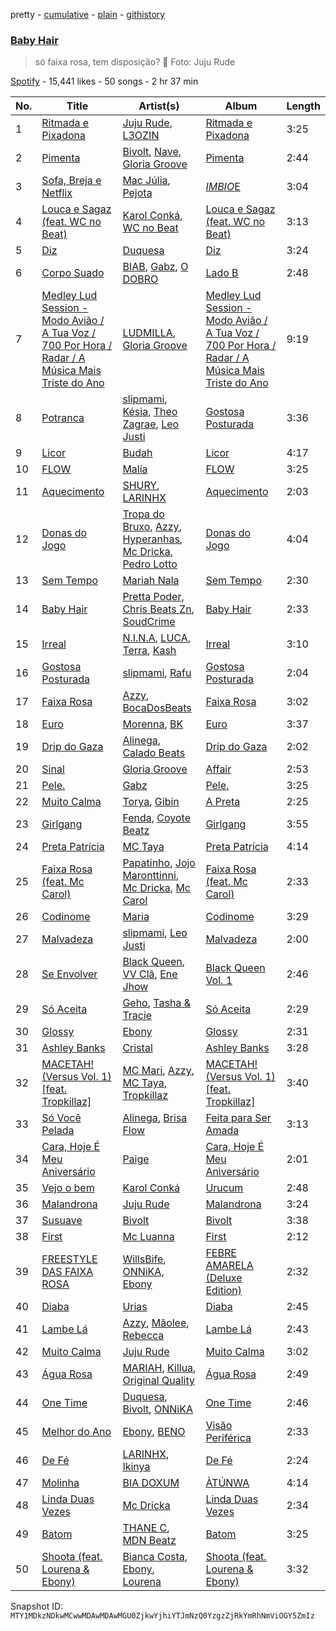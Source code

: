 pretty - [cumulative](/playlists/cumulative/37i9dQZF1DX1CDfMq8oOPq.md) - [plain](/playlists/plain/37i9dQZF1DX1CDfMq8oOPq) - [githistory](https://github.githistory.xyz/mackorone/spotify-playlist-archive/blob/main/playlists/plain/37i9dQZF1DX1CDfMq8oOPq)

### [Baby Hair](https://open.spotify.com/playlist/37i9dQZF1DX1CDfMq8oOPq)

> só faixa rosa, tem disposição? 🎀 Foto: Juju Rude

[Spotify](https://open.spotify.com/user/spotify) - 15,441 likes - 50 songs - 2 hr 37 min

| No. | Title | Artist(s) | Album | Length |
|---|---|---|---|---|
| 1 | [Ritmada e Pixadona](https://open.spotify.com/track/3ulPHMUKYGIkaAuKMeCQvY) | [Juju Rude](https://open.spotify.com/artist/3d8GIcSCusjD1PkMxt76e1), [L3OZIN](https://open.spotify.com/artist/3xbUtkAk7Bbhwosg3mI3ez) | [Ritmada e Pixadona](https://open.spotify.com/album/202zAHkreptTG0EXvqNNfb) | 3:25 |
| 2 | [Pimenta](https://open.spotify.com/track/12LpEgxl7XLiuvv0PXj1DT) | [Bivolt](https://open.spotify.com/artist/0mQoWD18BxzhN8kr1cNwgQ), [Nave](https://open.spotify.com/artist/2Xpiwporhsl8LXdC96Xs8J), [Gloria Groove](https://open.spotify.com/artist/7rXMvXRnWHaSwnVvPeUUfw) | [Pimenta](https://open.spotify.com/album/4uNMPFLGmrvLhMWGgT8fT7) | 2:44 |
| 3 | [Sofa, Breja e Netflix](https://open.spotify.com/track/6eIZaT9qNz9lVrhWbJOWls) | [Mac Júlia](https://open.spotify.com/artist/0xXEI1dXDaCOmkIPNYtPWF), [Pejota](https://open.spotify.com/artist/3W10YNoIzqgJymjc5ULDzu) | [$IMBIO$E](https://open.spotify.com/album/4yDTSQ6Iztp8kfmqv7HsUY) | 3:04 |
| 4 | [Louca e Sagaz \(feat\. WC no Beat\)](https://open.spotify.com/track/5EpPmsMyOYId0GzjXdr5bX) | [Karol Conká](https://open.spotify.com/artist/6ODCVWBfGNFUf1bpo0c2Ge), [WC no Beat](https://open.spotify.com/artist/2QjS2N6sORI7H4qbf6xitS) | [Louca e Sagaz \(feat\. WC no Beat\)](https://open.spotify.com/album/0iCw4A5XxTUq6T3wc8tHlj) | 3:13 |
| 5 | [Diz](https://open.spotify.com/track/2FWOsv9w008EapGfigHK9i) | [Duquesa](https://open.spotify.com/artist/1JlC6XG7lkwT6GzgQB9xOx) | [Diz](https://open.spotify.com/album/7Lxz0lRrYciltkKfziu6s0) | 3:24 |
| 6 | [Corpo Suado](https://open.spotify.com/track/5K8azpRkjYY9p2OQhpU0dk) | [BIAB](https://open.spotify.com/artist/3bPBp07Uj7QylER7i6VOuF), [Gabz](https://open.spotify.com/artist/0CZUWwdL2ORR99b91hqjdq), [O DOBRO](https://open.spotify.com/artist/1tCDW5YntrQPoGAKo52edW) | [Lado B](https://open.spotify.com/album/6Wrug9lSTcq08LQBrFCa7E) | 2:48 |
| 7 | [Medley Lud Session \- Modo Avião / A Tua Voz / 700 Por Hora / Radar / A Música Mais Triste do Ano](https://open.spotify.com/track/7HYdckQd1guaSYVwMQ3SFL) | [LUDMILLA](https://open.spotify.com/artist/3CDoRporvSjdzTrm99a3gi), [Gloria Groove](https://open.spotify.com/artist/7rXMvXRnWHaSwnVvPeUUfw) | [Medley Lud Session \- Modo Avião / A Tua Voz / 700 Por Hora / Radar / A Música Mais Triste do Ano](https://open.spotify.com/album/0zaigYjLBnB3JcrUwZEfNV) | 9:19 |
| 8 | [Potranca](https://open.spotify.com/track/0l1jN8AUIHnTJYTbTh5kX9) | [slipmami](https://open.spotify.com/artist/1tnx55teqOt1cV6IlKcgNs), [Késia](https://open.spotify.com/artist/1gZaDWPWgzRhSQA0Aui2m2), [Theo Zagrae](https://open.spotify.com/artist/0pX9KfvxYdwXSh43fX4t8z), [Leo Justi](https://open.spotify.com/artist/1puzPcrOHKTMQ6KTuYfqU0) | [Gostosa Posturada](https://open.spotify.com/album/3NQXrEDQR2TG7rnYP6TwMF) | 3:36 |
| 9 | [Licor](https://open.spotify.com/track/3pPudCfrDQWTnMZsYzIs7N) | [Budah](https://open.spotify.com/artist/08zSkHjCY3ypH4gdBVHWgO) | [Licor](https://open.spotify.com/album/6a9GBHSCTEoyGopwFQOj19) | 4:17 |
| 10 | [FLOW](https://open.spotify.com/track/7AceiTQaFYXZhZddKx20qr) | [Malía](https://open.spotify.com/artist/06Ta0NqRjBW6qubwdyeb9u) | [FLOW](https://open.spotify.com/album/5Tigi6UMA7XovFt8mrKGx6) | 3:25 |
| 11 | [Aquecimento](https://open.spotify.com/track/50xFtTjve71h0UwBRM5aWW) | [SHURY](https://open.spotify.com/artist/7luJJRhYeoWYyJ6GALZvjM), [LARINHX](https://open.spotify.com/artist/00kQ5yo7yxd5KC1ihuH77i) | [Aquecimento](https://open.spotify.com/album/7D9ko1HfH2A1tTOA8UYyaw) | 2:03 |
| 12 | [Donas do Jogo](https://open.spotify.com/track/1cS6RxJm9VWnbIYyFM0BVm) | [Tropa do Bruxo](https://open.spotify.com/artist/4s3lxX76LwxzMdQEAFYdzv), [Azzy](https://open.spotify.com/artist/1uf8uSErmKc3JVtmjVBZ83), [Hyperanhas](https://open.spotify.com/artist/7oNGVWHSEpvIGJpNDtgudz), [Mc Dricka](https://open.spotify.com/artist/4d175LvxCzxt5vHbJyv49q), [Pedro Lotto](https://open.spotify.com/artist/23ot0eI6ByBW6LrlBfr2bm) | [Donas do Jogo](https://open.spotify.com/album/7MBjkpeqRT5iQeff5uhcP9) | 4:04 |
| 13 | [Sem Tempo](https://open.spotify.com/track/4OjU6vAV8f9pSCUScsgYek) | [Mariah Nala](https://open.spotify.com/artist/3R6G1zji15XrM717bIMqEC) | [Sem Tempo](https://open.spotify.com/album/3YbO6IwKj63ABxzrqApH3g) | 2:30 |
| 14 | [Baby Hair](https://open.spotify.com/track/6tgveJsfKptFd0mvJG9Iv6) | [Pretta Poder](https://open.spotify.com/artist/6CEm11gYIUP8EeirFIXAYt), [Chris Beats Zn](https://open.spotify.com/artist/0YOr5sV4zMMyj5xviWiFjW), [SoudCrime](https://open.spotify.com/artist/0Huu7Wxkay3mCaoMuVkRNg) | [Baby Hair](https://open.spotify.com/album/6Hk41Rh3IMBcdhOwneSaQo) | 2:33 |
| 15 | [Irreal](https://open.spotify.com/track/0VotVMtQ7gMA7cMlGBfEcc) | [N.I.N.A](https://open.spotify.com/artist/32NfHH4nSmu97Z4RQjPyET), [LUCA](https://open.spotify.com/artist/1DRzLtTsFTbnPTYgkTDRIi), [Terra](https://open.spotify.com/artist/0wTyCMz1sLbxVNN0OP18oW), [Kash](https://open.spotify.com/artist/4QQfMoY4iQmKwz7Ni1QVpt) | [Irreal](https://open.spotify.com/album/7wnQ2bHyKp92zJuGNepuGE) | 3:10 |
| 16 | [Gostosa Posturada](https://open.spotify.com/track/0QrZOO5aW18qjKHbjcClWu) | [slipmami](https://open.spotify.com/artist/1tnx55teqOt1cV6IlKcgNs), [Rafu](https://open.spotify.com/artist/2wrb1WRmxjvwtnyjPXOnvk) | [Gostosa Posturada](https://open.spotify.com/album/3mp2ekGulGPeycSW8kugCr) | 2:04 |
| 17 | [Faixa Rosa](https://open.spotify.com/track/1DoaY4rjTCk5cUEUTU2pq3) | [Azzy](https://open.spotify.com/artist/1uf8uSErmKc3JVtmjVBZ83), [BocaDosBeats](https://open.spotify.com/artist/08Jh4nbAgQK1ZcY9FpcBjw) | [Faixa Rosa](https://open.spotify.com/album/5qAsZm3XpJWm99peC2JTDs) | 3:02 |
| 18 | [Euro](https://open.spotify.com/track/2wWxjsBUYA4DjzWEPNyiCG) | [Morenna](https://open.spotify.com/artist/562XNv9p1lt4n74KBe0oV1), [BK](https://open.spotify.com/artist/1YOVBTvznjiDvtAj4ExHeo) | [Euro](https://open.spotify.com/album/6hrAJ2kTg8D9HlxyLAf29O) | 3:37 |
| 19 | [Drip do Gaza](https://open.spotify.com/track/697vMFx7zhkhj5uQ8asedp) | [Alinega](https://open.spotify.com/artist/5cuq4MQJ4HGk0JeNrXkpl6), [Calado Beats](https://open.spotify.com/artist/0hOreiY25L5j8Li8HtBBSN) | [Drip do Gaza](https://open.spotify.com/album/416rvMJm3dpl5L6XB0L6q9) | 2:02 |
| 20 | [Sinal](https://open.spotify.com/track/3c61X2aLcCAVMMQV1YzSfH) | [Gloria Groove](https://open.spotify.com/artist/7rXMvXRnWHaSwnVvPeUUfw) | [Affair](https://open.spotify.com/album/2hS0idBDjAAlWgY47HYA90) | 2:53 |
| 21 | [Pele.](https://open.spotify.com/track/0gDMh0AU5u9QDmZqRNLvHo) | [Gabz](https://open.spotify.com/artist/0CZUWwdL2ORR99b91hqjdq) | [Pele.](https://open.spotify.com/album/3SnK4T0S2TShoO0WTTGK9K) | 3:25 |
| 22 | [Muito Calma](https://open.spotify.com/track/5MLnrPYZDlH1MRRaD4rRXU) | [Torya](https://open.spotify.com/artist/1WWepZwmNRqvNIOpLyX8dh), [Gibin](https://open.spotify.com/artist/7lC3tO6g2CQhlN0yeDVLDM) | [A Preta](https://open.spotify.com/album/0c6NCCSnLJjgQTZlkzUmQS) | 2:25 |
| 23 | [Girlgang](https://open.spotify.com/track/6b9BbNiHZkmGCXkSzTls5I) | [Fenda](https://open.spotify.com/artist/2MOzAmZ3VnuQuUYD1slLSq), [Coyote Beatz](https://open.spotify.com/artist/2PhFsxtwCQLS3e9SJwDN3j) | [Girlgang](https://open.spotify.com/album/2YCY4UZq39Q6IXI1wJBrBJ) | 3:55 |
| 24 | [Preta Patrícia](https://open.spotify.com/track/3IkBv7RRbbZchtrO4hziB6) | [MC Taya](https://open.spotify.com/artist/7vUQ69pnimnTG3WAWnVP9i) | [Preta Patrícia](https://open.spotify.com/album/6aTXMJZMd1AAeTkLHCrTOX) | 4:14 |
| 25 | [Faixa Rosa \(feat\. Mc Carol\)](https://open.spotify.com/track/6ADQaiTWb63joaiYYXPUAf) | [Papatinho](https://open.spotify.com/artist/0iZz25uH5PLaShpqq84uYv), [Jojo Maronttinni](https://open.spotify.com/artist/6bGwi8TG7T8Vcp415XooE5), [Mc Dricka](https://open.spotify.com/artist/4d175LvxCzxt5vHbJyv49q), [Mc Carol](https://open.spotify.com/artist/78jcF59aMpz63E2TYmntws) | [Faixa Rosa \(feat\. Mc Carol\)](https://open.spotify.com/album/5RzMHKloQw9dB6S8OWEzsz) | 2:33 |
| 26 | [Codinome](https://open.spotify.com/track/4NQwX44ditNnlFwdnz1Iqm) | [Maria](https://open.spotify.com/artist/1fcS44jH4wr0qwxSVdxWyX) | [Codinome](https://open.spotify.com/album/55pQ5LfBEgTcIti8XvfdwM) | 3:29 |
| 27 | [Malvadeza](https://open.spotify.com/track/1bYDvVrCAWzQnw5orQ9qgB) | [slipmami](https://open.spotify.com/artist/1tnx55teqOt1cV6IlKcgNs), [Leo Justi](https://open.spotify.com/artist/1puzPcrOHKTMQ6KTuYfqU0) | [Malvadeza](https://open.spotify.com/album/0eQEgHKRqdWJp4Kf6PtjAy) | 2:00 |
| 28 | [Se Envolver](https://open.spotify.com/track/5Mu7uE5PxXJsGLOpjMUjYJ) | [Black Queen](https://open.spotify.com/artist/12jMN5SeE8STo77it3FXWv), [VV Clã](https://open.spotify.com/artist/2ekFq5fQY5a5UX7mEu17s1), [Ene Jhow](https://open.spotify.com/artist/6cRMSFgsQR4EobqdJpBkmR) | [Black Queen Vol\. 1](https://open.spotify.com/album/5xcl6VWdjYK4OGaPNCFFP1) | 2:46 |
| 29 | [Só Aceita](https://open.spotify.com/track/7fELLkDeeQb5xGSuq3BPPm) | [Geho](https://open.spotify.com/artist/4IXA9I2HF1NoBGhFwUTYT2), [Tasha & Tracie](https://open.spotify.com/artist/5Gv1C1LY8pWiYcfcdjSNMT) | [Só Aceita](https://open.spotify.com/album/6Aubv1phhmNwiXFgZkThFj) | 2:29 |
| 30 | [Glossy](https://open.spotify.com/track/3S30QGvGK7YPhVPM6GC0N6) | [Ebony](https://open.spotify.com/artist/1UBSRfDGNkhpTWQeMyCwHb) | [Glossy](https://open.spotify.com/album/39WCvdoXW7iqdXCDP7hAcp) | 2:31 |
| 31 | [Ashley Banks](https://open.spotify.com/track/5zu8LEldkTfctEEFVQID8x) | [Cristal](https://open.spotify.com/artist/6i4nbGTS2gSP0e6emkTqdX) | [Ashley Banks](https://open.spotify.com/album/6CDE1Mgxb05mEbjI9LdyQY) | 3:28 |
| 32 | [MACETAH! \(Versus Vol\. 1\) \[feat\. Tropkillaz\]](https://open.spotify.com/track/6uFXQbkmMG0rI7D03tktCV) | [MC Mari](https://open.spotify.com/artist/2AdUWxNm17kkGZiPGuorth), [Azzy](https://open.spotify.com/artist/1uf8uSErmKc3JVtmjVBZ83), [MC Taya](https://open.spotify.com/artist/7vUQ69pnimnTG3WAWnVP9i), [Tropkillaz](https://open.spotify.com/artist/5bzWtCkjIAMgN93gLt56SO) | [MACETAH! \(Versus Vol\. 1\) \[feat\. Tropkillaz\]](https://open.spotify.com/album/3VuOEKHPWAlU5MJvimXx0A) | 3:40 |
| 33 | [Só Você Pelada](https://open.spotify.com/track/1SLmJ8RDHertaYpp2i4OYt) | [Alinega](https://open.spotify.com/artist/5cuq4MQJ4HGk0JeNrXkpl6), [Brisa Flow](https://open.spotify.com/artist/78XNtbcRuW435NYDYV0rWO) | [Feita para Ser Amada](https://open.spotify.com/album/2LqqEDyWEE79mLy2LSJbAb) | 3:13 |
| 34 | [Cara, Hoje É Meu Aniversário](https://open.spotify.com/track/2DpgbrHd6RCrmFA6oLInv1) | [Paige](https://open.spotify.com/artist/1XqfMFbATKSRu5nDy2AZO9) | [Cara, Hoje É Meu Aniversário](https://open.spotify.com/album/29B30ocnhpIQndlp0UtEtD) | 2:01 |
| 35 | [Vejo o bem](https://open.spotify.com/track/5M37zvK48rOQMOVyc0t36o) | [Karol Conká](https://open.spotify.com/artist/6ODCVWBfGNFUf1bpo0c2Ge) | [Urucum](https://open.spotify.com/album/23Zw9VnwKnrSkbGGJQKwPi) | 2:48 |
| 36 | [Malandrona](https://open.spotify.com/track/5CNE1OG4dUufkO8NrKlfxF) | [Juju Rude](https://open.spotify.com/artist/3d8GIcSCusjD1PkMxt76e1) | [Malandrona](https://open.spotify.com/album/2zMrmtd5uzAjLO83Fr2pVc) | 3:24 |
| 37 | [Susuave](https://open.spotify.com/track/5Gy7iZkGRIY8zUYXzuuvi3) | [Bivolt](https://open.spotify.com/artist/0mQoWD18BxzhN8kr1cNwgQ) | [Bivolt](https://open.spotify.com/album/2FCX8kUCCLy6I5GlX8k88R) | 3:38 |
| 38 | [First](https://open.spotify.com/track/0oomKGn85TDeVwhSIiTLQA) | [Mc Luanna](https://open.spotify.com/artist/6VpdTQWCRE01WVoEuby2a6) | [First](https://open.spotify.com/album/3cdm9REaJt8UGdSC3N2gSN) | 2:12 |
| 39 | [FREESTYLE DAS FAIXA ROSA](https://open.spotify.com/track/1lx5dn3ESLOPPhEQ0G6TgB) | [WillsBife](https://open.spotify.com/artist/3QlBuIqyonbRMU1yZIh7o3), [ONNiKA](https://open.spotify.com/artist/7h2qMFZKbjifWLpMhsQ988), [Ebony](https://open.spotify.com/artist/1UBSRfDGNkhpTWQeMyCwHb) | [FEBRE AMARELA \(Deluxe Edition\)](https://open.spotify.com/album/5JWjH3OtpyiD0iQ0SJoYLw) | 2:32 |
| 40 | [Diaba](https://open.spotify.com/track/1Wj0h3MIeATuBNnxnbAmEu) | [Urias](https://open.spotify.com/artist/6BXiBj4eAZsiynbcmSRHUs) | [Diaba](https://open.spotify.com/album/7xC3hSIL2joMNxIXxKQa0h) | 2:45 |
| 41 | [Lambe Lá](https://open.spotify.com/track/2tgTqKVSIgg1Jhgv8d6iYg) | [Azzy](https://open.spotify.com/artist/1uf8uSErmKc3JVtmjVBZ83), [Mãolee](https://open.spotify.com/artist/72aE07MxpePfCELo4vGZcK), [Rebecca](https://open.spotify.com/artist/5MS6HieNmKxzkAM8amE8sr) | [Lambe Lá](https://open.spotify.com/album/4BcKnUFja6cU4GsCTyW9GQ) | 2:43 |
| 42 | [Muito Calma](https://open.spotify.com/track/484fU778Jn6fDeULn8idei) | [Juju Rude](https://open.spotify.com/artist/3d8GIcSCusjD1PkMxt76e1) | [Muito Calma](https://open.spotify.com/album/4VJMzjxx8vs1mJTbpJazrN) | 3:02 |
| 43 | [Água Rosa](https://open.spotify.com/track/1mlX8flEeeKgiszMtbPwGf) | [MARIAH](https://open.spotify.com/artist/30Fmcbg4I8jHYVbPyXdhRo), [Killua](https://open.spotify.com/artist/7N0gUkzHkjXISZ7WyilZfo), [Original Quality](https://open.spotify.com/artist/5ZTnWo7IY6rdIxm6aTSR84) | [Água Rosa](https://open.spotify.com/album/3AioYL7cRO6qjYnrRz4sJj) | 2:49 |
| 44 | [One Time](https://open.spotify.com/track/5gIJmws4seQ2IFy8lJ3sE1) | [Duquesa](https://open.spotify.com/artist/1JlC6XG7lkwT6GzgQB9xOx), [Bivolt](https://open.spotify.com/artist/0mQoWD18BxzhN8kr1cNwgQ), [ONNiKA](https://open.spotify.com/artist/7h2qMFZKbjifWLpMhsQ988) | [One Time](https://open.spotify.com/album/4rjOriodyXvpjXWJKDMNWM) | 2:46 |
| 45 | [Melhor do Ano](https://open.spotify.com/track/3t8ABVwTR0nTDb5wdHmoQl) | [Ebony](https://open.spotify.com/artist/1UBSRfDGNkhpTWQeMyCwHb), [BENO](https://open.spotify.com/artist/6SZeSPUyGxCMBcaysxnYny) | [Visão Periférica](https://open.spotify.com/album/5eNapidkVarWi1MlD8fMjx) | 2:33 |
| 46 | [De Fé](https://open.spotify.com/track/73LpUA3H3L6kZuUzWE4j72) | [LARINHX](https://open.spotify.com/artist/00kQ5yo7yxd5KC1ihuH77i), [Ikinya](https://open.spotify.com/artist/3P9UYzQwlhR3HczWdbtcmU) | [De Fé](https://open.spotify.com/album/7yvEzXsMNAIGBQtd0luLDZ) | 2:24 |
| 47 | [Molinha](https://open.spotify.com/track/4l9eU058jn4MM9EEBA4hIo) | [BIA DOXUM](https://open.spotify.com/artist/0XcasoDbYz9h2IedxeXKaV) | [ÀTÚNWA](https://open.spotify.com/album/05F9ReKiKZ3SVxNpmQd0qL) | 4:14 |
| 48 | [Linda Duas Vezes](https://open.spotify.com/track/09gAJP4C7rCyQyT2CkftBq) | [Mc Dricka](https://open.spotify.com/artist/4d175LvxCzxt5vHbJyv49q) | [Linda Duas Vezes](https://open.spotify.com/album/1vpJoWyk35tcsH5uAyUzso) | 2:34 |
| 49 | [Batom](https://open.spotify.com/track/6xCLJ9J2tD3MfC7YW6gOPF) | [THANE C](https://open.spotify.com/artist/3vgitNqM0i1ZK1ivLtcGKM), [MDN Beatz](https://open.spotify.com/artist/6EaIRN2UvHGu9EdeBvfPo1) | [Batom](https://open.spotify.com/album/5W7BkRHgHbo263lL1HFoJK) | 3:25 |
| 50 | [Shoota \(feat\. Lourena & Ebony\)](https://open.spotify.com/track/2Rm9BPm41nqS7e5Ahr66nh) | [Bianca Costa](https://open.spotify.com/artist/1DcL22xdIWcdNa4ZHaXZjT), [Ebony](https://open.spotify.com/artist/1UBSRfDGNkhpTWQeMyCwHb), [Lourena](https://open.spotify.com/artist/3jLj1sAQaEpLpktyJmyGIh) | [Shoota \(feat\. Lourena & Ebony\)](https://open.spotify.com/album/57xOlXhPYfW4Vyjf6IasoE) | 3:32 |

Snapshot ID: `MTY1MDkzNDkwMCwwMDAwMDAwMGU0ZjkwYjhiYTJmNzQ0YzgzZjRkYmRhNmViOGY5ZmIz`
